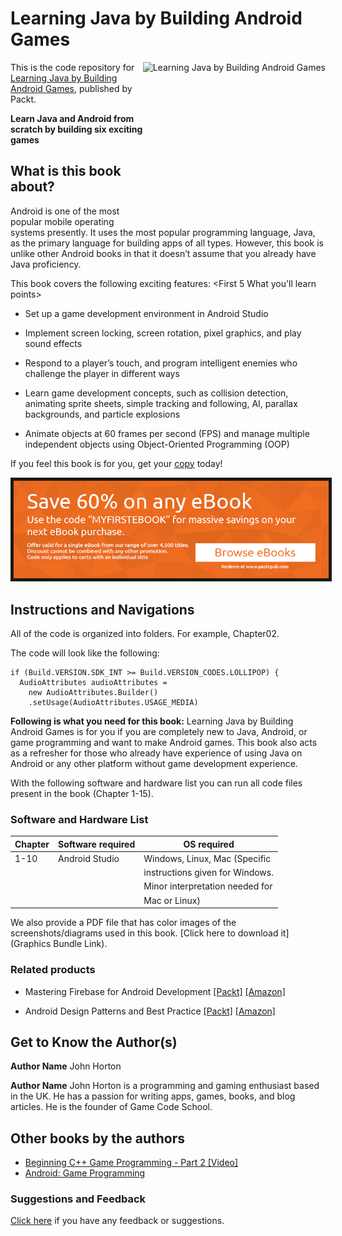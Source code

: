 # Learning Java by Building Android Games

<a href="https://www.packtpub.com/game-development/learning-java-9-building-android-games-second-edition"><img src="https://www.packtpub.com/sites/default/files/B09770_MockupCover.png" alt="Learning Java by Building Android Games" height="256px" align="right"></a>

This is the code repository for [Learning Java by Building Android Games](https://www.packtpub.com/game-development/learning-java-9-building-android-games-second-edition), published by Packt.

**Learn Java and Android from scratch by building six exciting games**

## What is this book about?
Android is one of the most popular mobile operating systems presently. It uses the most popular programming language, Java, as the primary language for building apps of all types. However, this book is unlike other Android books in that it doesn’t assume that you already have Java proficiency.

This book covers the following exciting features: <First 5 What you'll learn points>
* Set up a game development environment in Android Studio

* Implement screen locking, screen rotation, pixel graphics, and play sound effects

* Respond to a player’s touch, and program intelligent enemies who challenge the player in different ways

* Learn game development concepts, such as collision detection, animating sprite sheets, simple tracking and following, AI, parallax       backgrounds, and particle explosions

* Animate objects at 60 frames per second (FPS) and manage multiple independent objects using Object-Oriented Programming (OOP)

If you feel this book is for you, get your [copy](https://www.amazon.com/dp/1788839153) today!

<a href="https://www.packtpub.com/?utm_source=github&utm_medium=banner&utm_campaign=GitHubBanner"><img src="https://raw.githubusercontent.com/PacktPublishing/GitHub/master/GitHub.png" 
alt="https://www.packtpub.com/" border="5" /></a>


## Instructions and Navigations
All of the code is organized into folders. For example, Chapter02.

The code will look like the following:
```
if (Build.VERSION.SDK_INT >= Build.VERSION_CODES.LOLLIPOP) {
  AudioAttributes audioAttributes =
    new AudioAttributes.Builder()
    .setUsage(AudioAttributes.USAGE_MEDIA)
```

**Following is what you need for this book:**
Learning Java by Building Android Games is for you if you are completely new to Java, Android, or game programming and want to make Android games. This book also acts as a refresher for those who already have experience of using Java on Android or any other platform without game development experience.

With the following software and hardware list you can run all code files present in the book (Chapter 1-15).

### Software and Hardware List

| Chapter  | Software required                   | OS required                        |
| -------- | ------------------------------------| -----------------------------------|
| 1-10     | Android Studio                      | Windows, Linux, Mac (Specific      |
|          |                                     |  instructions given for Windows.   |
|          |                                     |  Minor interpretation needed for   |
|          |                                     |  Mac or Linux)                     |

We also provide a PDF file that has color images of the screenshots/diagrams used in this book. [Click here to download it](Graphics Bundle Link).

### Related products <Other books you may enjoy>
* Mastering Firebase for Android Development [[Packt]](https://www.packtpub.com/web-development/mastering-firebase) [[Amazon]](https://www.amazon.com/dp/1788624718)

* Android Design Patterns and Best Practice [[Packt]](https://www.packtpub.com/web-development/android-design-patterns-and-best-practice) [[Amazon]](https://www.amazon.com/dp/1786467216)

## Get to Know the Author(s)
**Author Name**
John Horton

**Author Name**
John Horton is a programming and gaming enthusiast based in the UK. He has a passion for writing apps, games, books, and blog articles. He is the founder of Game Code School.


## Other books by the authors
* [Beginning C++ Game Programming - Part 2 [Video]](https://www.packtpub.com/game-development/beginning-c-game-programming-part-2-video)
* [Android: Game Programming](https://www.packtpub.com/game-development/android-game-programming)

### Suggestions and Feedback
[Click here](https://docs.google.com/forms/d/e/1FAIpQLSdy7dATC6QmEL81FIUuymZ0Wy9vH1jHkvpY57OiMeKGqib_Ow/viewform) if you have any feedback or suggestions.
